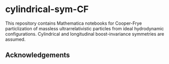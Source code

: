 # cylindrical-sym-CF

This repository contains Mathematica notebooks for Cooper-Frye particlization of massless ultrarrelativistic particles from ideal hydrodynamic configurations. Cylindrical and longitudinal boost-invariance symmetries are assumed.


## Acknowledgements



